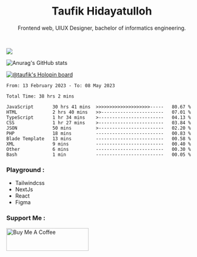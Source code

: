 
<h1 align="center">
  <b>Taufik Hidayatulloh</b>
</h1>
<p align="center">
   Frontend web, UIUX Designer, bachelor of informatics engineering.
 </p>
<br/>


![](https://komarev.com/ghpvc/?username=Taufik-H&color=red)

![Anurag's GitHub stats](https://github-readme-stats.vercel.app/api?username=Taufik-H&show_icons=true&theme=dracula&border_radius=5)



[![@taufik's Holopin board](https://holopin.me/taufik)](https://holopin.io/@taufik)

<!--START_SECTION:waka-->

```text
From: 13 February 2023 - To: 08 May 2023

Total Time: 38 hrs 2 mins

JavaScript       30 hrs 41 mins  >>>>>>>>>>>>>>>>>>>>-----   80.67 %
HTML             2 hrs 40 mins   >>-----------------------   07.01 %
TypeScript       1 hr 34 mins    >------------------------   04.13 %
CSS              1 hr 27 mins    >------------------------   03.84 %
JSON             50 mins         >------------------------   02.20 %
PHP              18 mins         -------------------------   00.83 %
Blade Template   13 mins         -------------------------   00.58 %
XML              9 mins          -------------------------   00.40 %
Other            6 mins          -------------------------   00.30 %
Bash             1 min           -------------------------   00.05 %
```

<!--END_SECTION:waka-->
### Playground :
- Tailwindcss
- NextJs
- React
- Figma

### Support Me :
<a href="https://www.buymeacoffee.com/opik" target="_blank"><img src="https://cdn.buymeacoffee.com/buttons/v2/default-yellow.png" alt="Buy Me A Coffee" style="height: 60px !important;width: 217px !important;" ></a>
